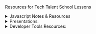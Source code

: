 Resources for Tech Talent School Lessons

<details>
<summary>Javascript Notes & Resources</summary>
<ul>
<li><a href="javascript/introduction.html" target="_blank">JS Fundamentals</a> </li>
<li><a href="javascript/fundamentals/README.md">JS Fundamentals Resources</a></li> 
</ul>
</details>

<details>
<summary>Presentations:</summary>
<a href="Bootstrap/Bootstrap 4.pdf">Bootstrap 4</a>
</details>


<details>
<summary>Developer Tools Resources:</summary>
<a href="DevTools/Developer Tools.md">Developer Tools</a>
<a href="DevTools/Typography.md">Typography</a> 
</details>